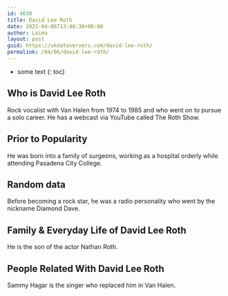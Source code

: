 ```yaml
---
id: 4030
title: David Lee Roth
date: 2021-04-06T13:48:38+00:00
author: Laima
layout: post
guid: https://ukdataservers.com/david-lee-roth/
permalink: /04/06/david-lee-roth/
---
```


* some text
{: toc}


## Who is David Lee Roth
                  
                  
                  
Rock vocalist with Van Halen from 1974 to 1985 and who went on to pursue a solo career. He has a webcast via YouTube called The Roth Show.
                  
              
            
              
            
                
                
                
## Prior to Popularity
                  
                  
                  
He was born into a family of surgeons, working as a hospital orderly while attending Pasadena City College.
                  
              
            
              
            
                
                
                
## Random data
                  
                  
                  
Before becoming a rock star, he was a radio personality who went by the nickname Diamond Dave.
                  
              
            
              
            
                
                
                
## Family & Everyday Life of David Lee Roth
                  
                  
                  
He is the son of the actor Nathan Roth.
                  
              
            
              
            
                
                
                
## People Related With David Lee Roth
                  
                  
                  
Sammy Hagar is the singer who replaced him in Van Halen.
                  
              
            
              
            
                
              
            
              
              
            
            
              
            
          
          
          